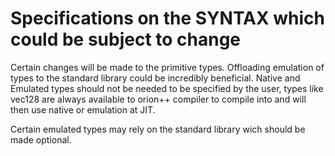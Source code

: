# Specifications on the SYNTAX which could be subject to change

Certain changes will be made to the primitive types. Offloading emulation of types to the standard library could be incredibly beneficial.
Native and Emulated types should not be needed to be specified by the user, types like vec128 are always available to orion++ compiler to compile into and will then use native or emulation at JIT.

Certain emulated types may rely on the standard library wich should be made optional.





